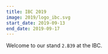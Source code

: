 ```yaml
---
title: IBC 2019
image: 2019/logo_ibc.svg
start_date: 2019-09-13
end_date: 2019-09-17
---
```

Welcome to our stand <code>2.B39</code> at the IBC.
